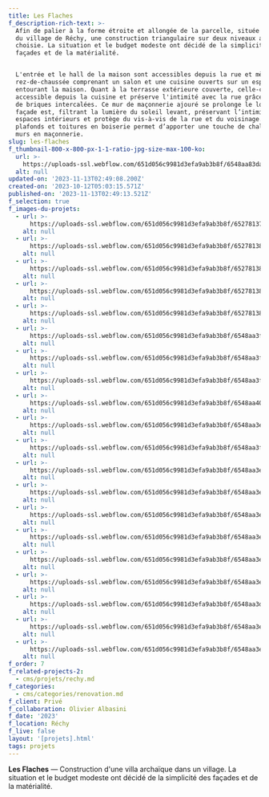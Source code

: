 ```yaml
---
title: Les Flaches
f_description-rich-text: >-
  Afin de palier à la forme étroite et allongée de la parcelle, située au milieu
  du village de Réchy, une construction triangulaire sur deux niveaux a été
  choisie. La situation et le budget modeste ont décidé de la simplicité des
  façades et de la matérialité.


  L'entrée et le hall de la maison sont accessibles depuis la rue et mènent à un
  rez-de-chaussée comprenant un salon et une cuisine ouverts sur un espace vert
  entourant la maison. Quant à la terrasse extérieure couverte, celle-ci est
  accessible depuis la cuisine et préserve l'intimité avec la rue grâce à un mur
  de briques intercalées. Ce mur de maçonnerie ajouré se prolonge le long de la
  façade est, filtrant la lumière du soleil levant, préservant l’intimité des
  espaces intérieurs et protège du vis-à-vis de la rue et du voisinage. Les
  plafonds et toitures en boiserie permet d’apporter une touche de chaleur aux
  murs en maçonnerie.
slug: les-flaches
f_thumbnail-800-x-800-px-1-1-ratio-jpg-size-max-100-ko:
  url: >-
    https://uploads-ssl.webflow.com/651d056c9981d3efa9ab3b8f/6548aa83da67851cd8aa0d90_thumbnail.jpg
  alt: null
updated-on: '2023-11-13T02:49:08.200Z'
created-on: '2023-10-12T05:03:15.571Z'
published-on: '2023-11-13T02:49:13.521Z'
f_selection: true
f_images-du-projets:
  - url: >-
      https://uploads-ssl.webflow.com/651d056c9981d3efa9ab3b8f/652781373948c93d6850dd2c_les-flaches-04.jpg
    alt: null
  - url: >-
      https://uploads-ssl.webflow.com/651d056c9981d3efa9ab3b8f/652781380f644d671d99f8ff_les-flaches-03.jpg
    alt: null
  - url: >-
      https://uploads-ssl.webflow.com/651d056c9981d3efa9ab3b8f/6527813886825e74666c5038_les-flaches-01.jpg
    alt: null
  - url: >-
      https://uploads-ssl.webflow.com/651d056c9981d3efa9ab3b8f/65278138bebbd3cdc6f31c9f_les-flaches-02.jpg
    alt: null
  - url: >-
      https://uploads-ssl.webflow.com/651d056c9981d3efa9ab3b8f/65278138bd81458ce88d0ed4_les-flaches-05.jpg
    alt: null
  - url: >-
      https://uploads-ssl.webflow.com/651d056c9981d3efa9ab3b8f/6548aa3f8b03acff76056346_flaches-02.jpg
    alt: null
  - url: >-
      https://uploads-ssl.webflow.com/651d056c9981d3efa9ab3b8f/6548aa3f0b71f9891598b5ad_flaches-03.jpg
    alt: null
  - url: >-
      https://uploads-ssl.webflow.com/651d056c9981d3efa9ab3b8f/6548aa3f0bff4c77b46fd032_flaches-04.jpg
    alt: null
  - url: >-
      https://uploads-ssl.webflow.com/651d056c9981d3efa9ab3b8f/6548aa409eef2cf17e9ab842_flaches-05.jpg
    alt: null
  - url: >-
      https://uploads-ssl.webflow.com/651d056c9981d3efa9ab3b8f/6548aa3e8aeb5de0a6dbbdc8_flaches-06.jpg
    alt: null
  - url: >-
      https://uploads-ssl.webflow.com/651d056c9981d3efa9ab3b8f/6548aa3f6bb4c51e3dd3e45e_flaches-07.jpg
    alt: null
  - url: >-
      https://uploads-ssl.webflow.com/651d056c9981d3efa9ab3b8f/6548aa3e9973ca2687693b73_flaches-08.jpg
    alt: null
  - url: >-
      https://uploads-ssl.webflow.com/651d056c9981d3efa9ab3b8f/6548aa3e846a1c9276e390aa_flaches-09.jpg
    alt: null
  - url: >-
      https://uploads-ssl.webflow.com/651d056c9981d3efa9ab3b8f/6548aa3ec4a2a81970261084_flaches-10.jpg
    alt: null
  - url: >-
      https://uploads-ssl.webflow.com/651d056c9981d3efa9ab3b8f/6548aa3ee6448ac7a661d634_flaches-11.jpg
    alt: null
  - url: >-
      https://uploads-ssl.webflow.com/651d056c9981d3efa9ab3b8f/6548aa3ef35310af60ccc613_flaches-12.jpg
    alt: null
  - url: >-
      https://uploads-ssl.webflow.com/651d056c9981d3efa9ab3b8f/6548aa3e9326159aefaf02e4_flaches-13.jpg
    alt: null
  - url: >-
      https://uploads-ssl.webflow.com/651d056c9981d3efa9ab3b8f/6548aa3dbe8d5d16c05ca419_flaches-14.jpg
    alt: null
  - url: >-
      https://uploads-ssl.webflow.com/651d056c9981d3efa9ab3b8f/6548aa3e34bf1f99912a5b1a_flaches-15.jpg
    alt: null
  - url: >-
      https://uploads-ssl.webflow.com/651d056c9981d3efa9ab3b8f/6548aa3eaf32a9e0f5e524c2_flaches-01.jpg
    alt: null
f_order: 7
f_related-projects-2:
  - cms/projets/rechy.md
f_categories:
  - cms/categories/renovation.md
f_client: Privé
f_collaboration: Olivier Albasini
f_date: '2023'
f_location: Réchy
f_live: false
layout: '[projets].html'
tags: projets
---
```


**Les Flaches** — Construction d'une villa archaïque dans un village. La situation et le budget modeste ont décidé de la simplicité des façades et de la matérialité.
